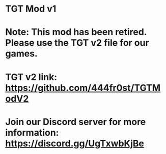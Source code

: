 # TGT Mod v1
# Note: This mod has been retired. Please use the TGT v2 file for our games.
# TGT v2 link: https://github.com/444fr0st/TGTModV2
# Join our Discord server for more information: https://discord.gg/UgTxwbKjBe
